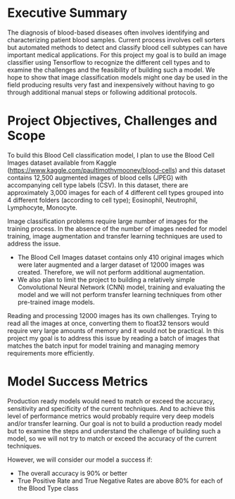 # Executive Summary

The diagnosis of blood-based diseases often involves identifying and characterizing patient blood samples. Current process involves cell sorters but automated methods to detect and classify blood cell subtypes can have important medical applications. For this project my goal is to build an image classifier using Tensorflow to recognize the different cell types and to examine the challenges and the feasibility of building such a model. We hope to show that image classification models might one day be used in the field producing results very fast and inexpensively without having to go through additional manual steps or following additional protocols.

# Project Objectives, Challenges and Scope

To build this Blood Cell classification model, I plan to use the Blood Cell Images dataset available from Kaggle (https://www.kaggle.com/paultimothymooney/blood-cells) and this dataset contains 12,500 augmented images of blood cells (JPEG) with accompanying cell type labels (CSV). In this dataset, there are approximately 3,000 images for each of 4 different cell types grouped into 4 different folders (according to cell type); Eosinophil, Neutrophil, Lymphocyte, Monocyte.

Image classification problems require large number of images for the training process. In the absence of the number of images needed for model training, image augmentation and transfer learning techniques are used to address the issue. 

* The Blood Cell Images dataset contains only 410 original images which were later augmented and a larger dataset of 12000 images was created. Therefore, we will not perform additional augmentation. 
* We also plan to limit the project to building a relatively simple Convolutional Neural Network (CNN) model, training and evaluating the model and we will not perform transfer learning techniques from other pre-trained image models.

Reading and processing 12000 images has its own challenges. Trying to read all the images at once, converting them to float32 tensors would require very large amounts of memory and it would not be practical. In this project my goal is to address this issue by reading a batch of images that matches the batch input for model training and managing memory requirements more efficiently.

# Model Success Metrics

Production ready models would need to match or exceed the accuracy, sensitivity and specificity of the current techniques. And to achieve this level of performance metrics would probably require very deep models and/or transfer learning. Our goal is not to build a production ready model but to examine the steps and understand the challenge of building such a model, so we will not try to match or exceed the accuracy of the current techniques.

However, we will consider our model a success if:

* The overall accuracy is 90% or better
* True Positive Rate and True Negative Rates are above 80% for each of the Blood Type class

